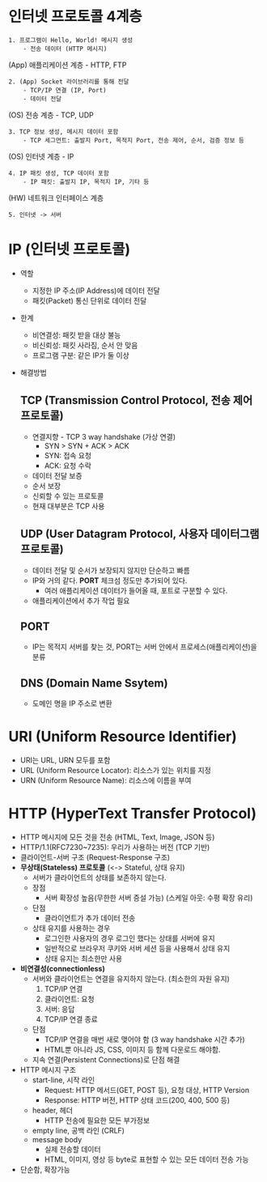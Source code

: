 # 인터넷 프로토콜 4계층

    1. 프로그램이 Hello, World! 메시지 생성
        - 전송 데이터 (HTTP 메시지)

(App) 애플리케이션 계층 - HTTP, FTP

    2. (App) Socket 라이브러리를 통해 전달
        - TCP/IP 연결 (IP, Port)
        - 데이터 전달

(OS) 전송 계층 - TCP, UDP

    3. TCP 정보 생성, 메시지 데이터 포함
        - TCP 세그먼트: 출발지 Port, 목적지 Port, 전송 제어, 순서, 검증 정보 등

(OS) 인터넷 계층 - IP

    4. IP 패킷 생성, TCP 데이터 포함
        - IP 패킷: 출발지 IP, 목적지 IP, 기타 등

(HW) 네트워크 인터페이스 계층

    5. 인터넷 -> 서버

# IP (인터넷 프로토콜)

- 역할

  - 지정한 IP 주소(IP Address)에 데이터 전달
  - 패킷(Packet) 통신 단위로 데이터 전달

- 한계

  - 비연결성: 패킷 받을 대상 불능
  - 비신뢰성: 패킷 사라짐, 순서 안 맞음
  - 프로그램 구분: 같은 IP가 둘 이상

- 해결방법

  ## TCP (Transmission Control Protocol, 전송 제어 프로토콜)

  - 연결지향 - TCP 3 way handshake (가상 연결)
    - SYN > SYN + ACK > ACK
    - SYN: 접속 요청
    - ACK: 요청 수락
  - 데이터 전달 보증
  - 순서 보장
  - 신뢰할 수 있는 프로토콜
  - 현재 대부분은 TCP 사용

  ## UDP (User Datagram Protocol, 사용자 데이터그램 프로토콜)

  - 데이터 전달 및 순서가 보장되지 않지만 단순하고 빠름
  - IP와 거의 같다. **PORT** 체크섬 정도만 추가되어 있다.
    - 여러 애플리케이션 데이터가 들어올 때, 포트로 구분할 수 있다.
  - 애플리케이션에서 추가 작업 필요

  ## PORT

  - IP는 목적지 서버를 찾는 것, PORT는 서버 안에서 프로세스(애플리케이션)을 분류

  ## DNS (Domain Name Ssytem)

  - 도메인 명을 IP 주소로 변환

# URI (Uniform Resource Identifier)

- URI는 URL, URN 모두를 포함
- URL (Uniform Resource Locator): 리소스가 있는 위치를 지정
- URN (Uniform Resource Name): 리소스에 이름을 부여

# HTTP (HyperText Transfer Protocol)

- HTTP 메시지에 모든 것을 전송 (HTML, Text, Image, JSON 등)
- HTTP/1.1(RFC7230~7235): 우리가 사용하는 버전 (TCP 기반)
- 클라이언트-서버 구조 (Request-Response 구조)
- **무상태(Stateless) 프로토콜** (<-> Stateful, 상태 유지)
  - 서버가 클라이언트의 상태를 보존하지 않는다.
  - 장점
    - 서버 확장성 높음(무한한 서버 증설 가능) (스케일 아웃: 수평 확장 유리)
  - 단점
    - 클라이언트가 추가 데이터 전송
  - 상태 유지를 사용하는 경우
    - 로그인한 사용자의 경우 로그인 했다는 상태를 서버에 유지
    - 일반적으로 브라우저 쿠키와 서버 세션 등을 사용해서 상태 유지
    - 상태 유지는 최소한만 사용
- **비연결성(connectionless)**
  - 서버와 클라이언트는 연결을 유지하지 않는다. (최소한의 자원 유지)
    1. TCP/IP 연결
    2. 클라이언트: 요청
    3. 서버: 응답
    4. TCP/IP 연결 종료
  - 단점
    - TCP/IP 연결을 매번 새로 맺어야 함 (3 way handshake 시간 추가)
    - HTML뿐 아니라 JS, CSS, 이미지 등 함께 다운로드 해야함.
  - 지속 연결(Persistent Connections)로 단점 해결
- HTTP 메시지 구조
  - start-line, 시작 라인
    - Request: HTTP 메서드(GET, POST 등), 요청 대상, HTTP Version
    - Response: HTTP 버전, HTTP 상태 코드(200, 400, 500 등)
  - header, 헤더
    - HTTP 전송에 필요한 모든 부가정보
  - empty line, 공백 라인 (CRLF)
  - message body
    - 실제 전송할 데이터
    - HTML, 이미지, 영상 등 byte로 표현할 수 있는 모든 데이터 전송 가능
- 단순함, 확장가능
